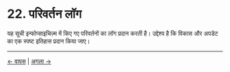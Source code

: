 # 22. परिवर्तन लॉग

यह सूची इन्फोप्साइचिज़्म में किए गए परिवर्तनों का लॉग प्रदान करती है। उद्देश्य है कि विकास और अपडेट का एक स्पष्ट इतिहास प्रदान किया जाए।

---
<div class="navigation-links">
<a href="21_योगदानकर्ता.md" class="nav-link prev-link">← वापस</a> | <a href="23_संदर्भ_और_स्रोत.md" class="nav-link next-link">अगला →</a>
</div>
